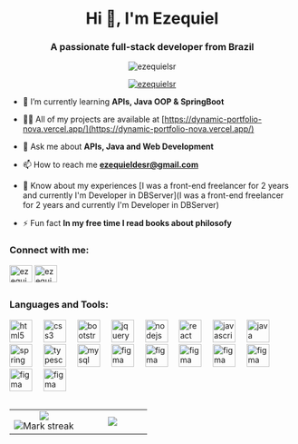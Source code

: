 <h1 align="center">Hi 👋, I'm Ezequiel</h1>
<h3 align="center">A passionate full-stack developer from Brazil</h3>

<p align="center"> <img src="https://komarev.com/ghpvc/?username=ezequielsr&label=Profile%20views&color=0e75b6&style=flat&theme=gotham" alt="ezequielsr" /> </p>

<p align="center"> <a href="https://github.com/ryo-ma/github-profile-trophy"><img src="https://github-profile-trophy.vercel.app/?username=ezequielsr&theme=gotham" alt="ezequielsr" /></a> </p>

- 🌱 I’m currently learning **APIs, Java OOP & SpringBoot**

- 👨‍💻 All of my projects are available at [https://dynamic-portfolio-nova.vercel.app/](https://dynamic-portfolio-nova.vercel.app/)

- 💬 Ask me about **APIs, Java and Web Development**

- 📫 How to reach me **ezequieldesr@gmail.com**

- 📄 Know about my experiences [I was a front-end freelancer for 2 years and currently I'm Developer in DBServer](I was a front-end freelancer for 2 years and currently I'm Developer in DBServer)

- ⚡ Fun fact **In my free time I read books about philosofy**

<h3 align="left">Connect with me:</h3>
<p align="left">
<a href="https://linkedin.com/in/ezequieldesr" target="blank"><img align="center" src="https://raw.githubusercontent.com/rahuldkjain/github-profile-readme-generator/master/src/images/icons/Social/linked-in-alt.svg" alt="ezequieldesr" height="30" width="40" /></a>
<a href="https://instagram.com/ezequiel_sr_" target="blank"><img align="center" src="https://raw.githubusercontent.com/rahuldkjain/github-profile-readme-generator/master/src/images/icons/Social/instagram.svg" alt="ezequiel_sr_" height="30" width="40" /></a>
</p>

##

<h3 align="left">Languages and Tools:</h3>
<div align="left">
  <img src="https://cdn.jsdelivr.net/gh/devicons/devicon/icons/html5/html5-original.svg" height="40" alt="html5 logo"  />
  <img width="12" />
  <img src="https://cdn.jsdelivr.net/gh/devicons/devicon/icons/css3/css3-original.svg" height="40" alt="css3 logo"  />
  <img width="12" />
  <img src="https://cdn.jsdelivr.net/gh/devicons/devicon/icons/bootstrap/bootstrap-original.svg" height="40" alt="bootstrap logo"  />
  <img width="12" />
  <img src="https://cdn.jsdelivr.net/gh/devicons/devicon/icons/jquery/jquery-original.svg" height="40" alt="jquery logo"  />
  <img width="12" />
  <img src="https://cdn.jsdelivr.net/gh/devicons/devicon/icons/nodejs/nodejs-original.svg" height="40" alt="nodejs logo"  />
  <img width="12" />
  <img src="https://cdn.jsdelivr.net/gh/devicons/devicon/icons/react/react-original.svg" height="40" alt="react logo"  />
  <img width="12" />
  <img src="https://cdn.jsdelivr.net/gh/devicons/devicon/icons/javascript/javascript-original.svg" height="40" alt="javascript logo"  />
  <img width="12" />
  <img src="https://cdn.jsdelivr.net/gh/devicons/devicon/icons/java/java-original.svg" height="40" alt="java logo"  />
  <img width="12" />
  <img src="https://cdn.jsdelivr.net/gh/devicons/devicon/icons/spring/spring-original.svg" height="40" alt="spring logo"  />
  <img width="12" />
  <img src="https://cdn.jsdelivr.net/gh/devicons/devicon/icons/typescript/typescript-original.svg" height="40" alt="typescript logo"  />
  <img width="12" />
  <img src="https://cdn.jsdelivr.net/gh/devicons/devicon/icons/mysql/mysql-original.svg" height="40" alt="mysql logo"  />
  <img width="12" />
  <img src="https://cdn.jsdelivr.net/gh/devicons/devicon/icons/figma/figma-original.svg" height="40" alt="figma logo"  />
   <img width="12" />
  <img src="https://cdn.jsdelivr.net/gh/devicons/devicon/icons/cypressio/cypressio-original.svg" height="40" alt="figma logo"  />
   <img width="12" />
  <img src="https://cdn.jsdelivr.net/gh/devicons/devicon/icons/selenium/selenium-original.svg" height="40" alt="figma logo"  />
  <img width="12" />
  <img src="https://cdn.jsdelivr.net/gh/devicons/devicon/icons/tailwindcss/tailwindcss-original.svg" height="40" alt="figma logo"  />
  <img width="12" />
  <img src="https://cdn.jsdelivr.net/gh/devicons/devicon/icons/express/express-original.svg" height="40" alt="figma logo"  />
   <img width="12" />
  <img src="https://cdn.jsdelivr.net/gh/devicons/devicon/icons/linux/linux-original.svg" height="40" alt="figma logo"  />
   <img width="12" />
  <img src="https://cdn.jsdelivr.net/gh/devicons/devicon/icons/git/git-original.svg" height="40" alt="figma logo"  />
  
</div>

##

<table align="center">
  <tbody>
    <tr border="none">
      <td width="50%" align="center">
<img align="center" src="https://readme-stats-fork-mauve.vercel.app/api/?username=EzequielSR&theme=gotham&show_icons=true&count_private=true"><br>
<img alt="Mark streak" src="https://github-readme-streak-stats-five-roan.vercel.app?user=EzequielSR&theme=gotham"></td><td width="50%" align="center">
<img align="center" src="https://readme-stats-fork-mauve.vercel.app/api/top-langs/?username=EzequielSR&theme=gotham&hide_border=false&no-bg=true&no-frame=true&langs_count=6">
</td>
    </tr>
  </tbody>
</table>
